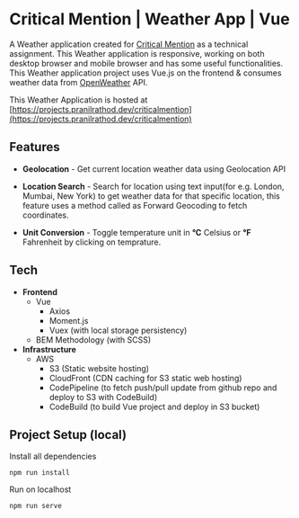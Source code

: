 # Critical Mention | Weather App | Vue


A Weather application created for [Critical Mention](https://www.criticalmention.com/) as a technical assignment. This Weather application is responsive, working on both desktop browser and mobile browser and has some useful functionalities. This Weather application project uses Vue.js on the frontend & consumes weather data from [OpenWeather](https://openweathermap.org/) API.

This Weather Application is hosted at [https://projects.pranilrathod.dev/criticalmention](https://projects.pranilrathod.dev/criticalmention)


## Features
- **Geolocation** - Get current location weather data using Geolocation API

-  **Location Search** - Search for location using text input(for e.g. London, Mumbai, New York) to get weather data for that specific location, this feature uses a method called as Forward Geocoding to fetch coordinates.

-  **Unit Conversion** - Toggle temperature unit in **°C** Celsius or **°F** Fahrenheit by clicking on temprature.


## Tech

- **Frontend**
	+ Vue
		+ Axios
		+ Moment.js
		+ Vuex (with local storage persistency)
	+ BEM Methodology (with SCSS)
- **Infrastructure**
	+ AWS
		+ S3 (Static website hosting)
		+ CloudFront (CDN caching for S3 static web hosting)
		+ CodePipeline (to fetch push/pull update from github repo and deploy to S3 with CodeBuild)
		+ CodeBuild (to build Vue project and deploy in S3 bucket)
		
## Project Setup (local)

Install all dependencies
```console
npm run install
```
Run on localhost
```console
npm run serve
```
